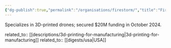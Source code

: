 ```yaml
---
{"dg-publish":true,"permalink":"/organisations/firestorm/","title":"Firestorm"}
---
```



Specializes in 3D-printed drones; secured $20M funding in October 2024.

related_to:: [[descriptions/3d-printing-for-manufacturing\|3d-printing-for-manufacturing]]
related_to:: [[digests/usa\|USA]]
